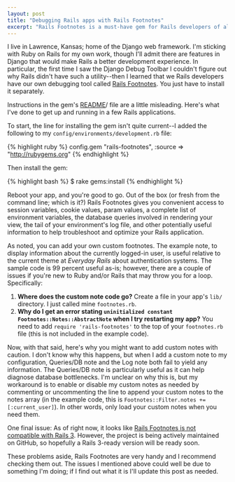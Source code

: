 ```yaml
---
layout: post
title: "Debugging Rails apps with Rails Footnotes"
excerpt: "Rails Footnotes is a must-have gem for Rails developers of all skill levels. Here's how to get started with this invaluable debugging tool."
---
```


I live in Lawrence, Kansas; home of the Django web framework. I'm sticking with Ruby on Rails for my own work, though I'll admit there are features in Django that would make Rails a better development experience. In particular, the first time I saw the Django Debug Toolbar I couldn't figure out why Rails didn't have such a utility--then I learned that we Rails developers have our own debugging tool called [Rails Footnotes](http://github.com/josevalim/rails-footnotes). You just have to install it separately.

Instructions in the gem's [README](http://wiki.github.com/josevalim/rails-footnotes)/ file are a little misleading. Here's what I've done to get up and running in a few Rails applications. 

To start, the line for installing the gem isn't quite current--I added the following to my `config/environments/development.rb` file:

{% highlight ruby %}
  config.gem "rails-footnotes", :source => "http://rubygems.org"
{% endhighlight %}

Then install the gem:

{% highlight bash %}
  $ rake gems:install
{% endhighlight %}

Reboot your app, and you're good to go. Out of the box (or fresh from the command line; which is it?) Rails Footnotes gives you convenient access to session variables, cookie values, param values, a complete list of environment variables, the database queries involved in rendering your view, the tail of your environment's log file, and other potentially useful information to help troubleshoot and optimize your Rails application.

As noted, you can add your own custom footnotes. The example note, to display information about the currently logged-in user, is useful relative to the current theme at _Everyday Rails_ about authentication systems. The sample code is 99 percent useful as-is; however, there are a couple of issues if you're new to Ruby and/or Rails that may throw you for a loop. Specifically:

1. **Where does the custom note code go?** Create a file in your app's `lib/` directory. I just called mine `footnotes.rb`.
2. **Why do I get an error stating `uninitialized constant Footnotes::Notes::AbstractNote` when I try restarting my app?** You need to add `require 'rails-footnotes'` to the top of your `footnotes.rb` file (this is not included in the example code).

Now, with that said, here's why you might want to add custom notes with caution. I don't know why this happens, but when I add a custom note to my configuration, Queries/DB note and the Log note both fail to yield any information. The Queries/DB note is particularly useful as it can help diagnose database bottlenecks. I'm unclear on why this is, but my workaround is to enable or disable my custom notes as needed by commenting or uncommenting the line to append your custom notes to the notes array (in the example code, this is `Footnotes::Filter.notes += [:current_user]`). In other words, only load your custom notes when you need them.

One final issue: As of right now, it looks like [Rails Footnotes is not compatible with Rails 3](http://www.railsplugins.org/plugins/19-rails-footnotes). However, the project is being actively maintained on GitHub, so hopefully a Rails 3-ready version will be ready soon.

These problems aside, Rails Footnotes are very handy and I recommend checking them out. The issues I mentioned above could well be due to something I'm doing; if I find out what it is I'll update this post as needed.